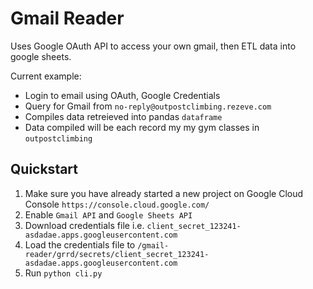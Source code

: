 # Gmail Reader

Uses Google OAuth API to access your own gmail, then ETL data into google sheets.

Current example:

- Login to email using OAuth, Google Credentials
- Query for Gmail from `no-reply@outpostclimbing.rezeve.com`
- Compiles data retreieved into pandas `dataframe`
- Data compiled will be each record my my gym classes in `outpostclimbing`


## Quickstart

1. Make sure you have already started a new project on Google Cloud Console `https://console.cloud.google.com/`
1. Enable `Gmail API` and `Google Sheets API`
1. Download credentials file i.e. `client_secret_123241-asdadae.apps.googleusercontent.com`
1. Load the credentials file to `/gmail-reader/grrd/secrets/client_secret_123241-asdadae.apps.googleusercontent.com`
1. Run `python cli.py`

